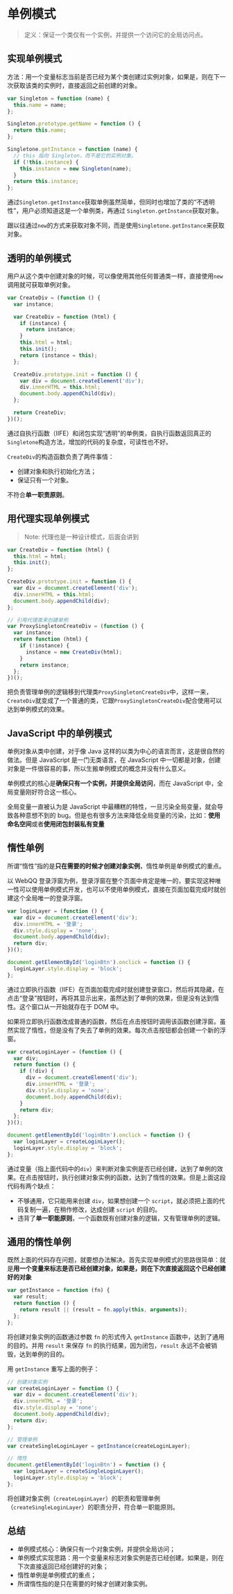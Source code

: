 # 单例模式

> 定义：保证一个类仅有一个实例，并提供一个访问它的全局访问点。

## 实现单例模式

方法：用一个变量标志当前是否已经为某个类创建过实例对象，如果是，则在下一次获取该类的实例时，直接返回之前创建的对象。

```js
var Singleton = function (name) {
  this.name = name;
};

Singleton.prototype.getName = function () {
  return this.name;
};

Singletone.getInstance = function (name) {
  // this 指向 Singleton，而不是它的实例对象。
  if (!this.instance) {
    this.instance = new Singleton(name);
  }
  return this.instance;
};
```

通过`Singleton.getInstance`获取单例虽然简单，但同时也增加了类的“不透明性”，用户必须知道这是一个单例类，再通过 `Singleton.getInstance`获取对象。

跟以往通过`new`的方式来获取对象不同，而是使用`Singletone.getInstance`来获取对象。

## 透明的单例模式

用户从这个类中创建对象的时候，可以像使用其他任何普通类一样，直接使用`new`调用就可获取单例对象。

```js
var CreateDiv = (function () {
  var instance;

  var CreateDiv = function (html) {
    if (instance) {
      return instance;
    }
    this.html = html;
    this.init();
    return (instance = this);
  };

  CreateDiv.prototype.init = function () {
    var div = document.createElement('div');
    div.innerHTML = this.html;
    document.body.appendChild(div);
  };

  return CreateDiv;
})();
```

通过自执行函数（IIFE）和闭包实现“透明”的单例类，自执行函数返回真正的`Singletone`构造方法，增加的代码的复杂度，可读性也不好。

`CreateDiv`的构造函数负责了两件事情：

- 创建对象和执行初始化方法；
- 保证只有一个对象。

不符合**单一职责原则**。

## 用代理实现单例模式

> Note: 代理也是一种设计模式，后面会讲到

```js
var CreateDiv = function (html) {
  this.html = html;
  this.init();
};

CreateDiv.prototype.init = function () {
  var div = document.createElement('div');
  div.innerHTML = this.html;
  document.body.appendChild(div);
};

// 引用代理类来创建单例
var ProxySingletonCreateDiv = (function () {
  var instance;
  return function (html) {
    if (!instance) {
      instance = new CreateDiv(html);
    }
    return instance;
  };
})();
```

把负责管理单例的逻辑移到代理类`ProxySingletonCreateDiv`中，这样一来，`CreateDiv`就变成了一个普通的类，它跟`ProxySingletonCreateDiv`配合使用可以达到单例模式的效果。

## JavaScript 中的单例模式

单例对象从类中创建，对于像 Java 这样的以类为中心的语言而言，这是很自然的做法。但是 JavaScript 是一门无类语言，在 JavaScript 中一切都是对象，创建对象是一件很容易的事，所以生搬单例模式的概念并没有什么意义。

单例模式的核心是**确保只有一个实例，并提供全局访问**，而在 JavaScript 中，全局变量刚好符合这一核心。

全局变量一直被认为是 JavaScript 中最糟糕的特性，一旦污染全局变量，就会导致各种意想不到的 bug。但是也有很多方法来降低全局变量的污染，比如：**使用命名空间**或者**使用闭包封装私有变量**

## 惰性单例

所谓“惰性”指的是**只在需要的时候才创建对象实例**，惰性单例是单例模式的重点。

以 WebQQ 登录浮窗为例，登录浮窗在整个页面中肯定是唯一的，要实现这种唯一性可以使用单例模式开发，也可以不使用单例模式，直接在页面加载完成时就创建这个全局唯一的登录浮窗。

```js
var loginLayer = (function () {
  var div = document.createElement('div');
  div.innerHTML = '登录';
  div.style.display = 'none';
  document.body.appendChild(div);
  return div;
})();

document.getElementById('loginBtn').onclick = function () {
  loginLayer.style.display = 'block';
};
```

通过立即执行函数（IIFE）在页面加载完成时就创建登录窗口，然后将其隐藏，在点击“登录”按钮时，再将其显示出来，虽然达到了单例的效果，但是没有达到惰性。这个窗口从一开始就存在于 DOM 中。

如果将立即执行函数改成普通的函数，然后在点击按钮时调用该函数创建浮窗。虽然实现了惰性，但是没有了失去了单例的效果。每次点击按钮都会创建一个新的浮窗。

```js
var createLoginLayer = (function () {
  var div;
  return function () {
    if (!div) {
      div = document.createElement('div');
      div.innerHTML = '登录';
      div.style.display = 'none';
      document.body.appendChild(div);
    }
    return div;
  };
})();

document.getElementById('loginBtn').onclick = function () {
  var loginLayer = createLoginLayer();
  loginLayer.style.display = 'block';
};
```

通过变量（指上面代码中的`div`）来判断对象实例是否已经创建，达到了单例的效果。在点击按钮时，执行创建对象实例的函数，达到了惰性的效果。但是上面这段代码有两个缺点：

- 不够通用，它只能用来创建 `div`，如果想创建一个 `script`，就必须把上面的代码复制一遍，在稍作修改，达成创建 `script` 的目的。
- 违背了**单一职能原则**，一个函数既有创建对象的逻辑，又有管理单例的逻辑。

## 通用的惰性单例

既然上面的代码存在问题，就要想办法解决。首先实现单例模式的思路很简单：就是**用一个变量来标志是否已经创建对象，如果是，则在下次直接返回这个已经创建好的对象**

```js
var getInstance = function (fn) {
  var result;
  return function () {
    return result || (result = fn.apply(this, arguments));
  };
};
```

将创建对象实例的函数通过参数 `fn` 的形式传入 `getInstance` 函数中，达到了通用的目的。并用 `result` 来保存 `fn` 的执行结果，因为闭包，`result` 永远不会被销毁，达到单例的目的。

用 `getInstance` 重写上面的例子：

```js
// 创建对象实例
var createLoginLayer = function () {
  var div = document.createElement('div');
  div.innerHTML = '登录';
  div.style.display = 'none';
  document.body.appendChild(div);
  return div;
};

// 管理单例
var createSingleLoginLayer = getInstance(createLoginLayer);

// 惰性
document.getElementById('loginBtn') = function () {
  var loginLayer = createSingleLoginLayer();
  loginLayer.style.display = 'block';
};
```

将创建对象实例（`createLoginLayer`）的职责和管理单例（`createSingleLoginLayer`）的职责分开，符合单一职能原则。

## 总结

- 单例模式核心：确保只有一个对象实例，并提供全局访问；
- 单例模式实现思路：用一个变量来标志对象实例是否已经创建。如果是，则在下次直接返回已经创建好的对象；
- 惰性单例是单例模式的重点；
- 所谓惰性指的是只在需要的时候才创建对象实例。
